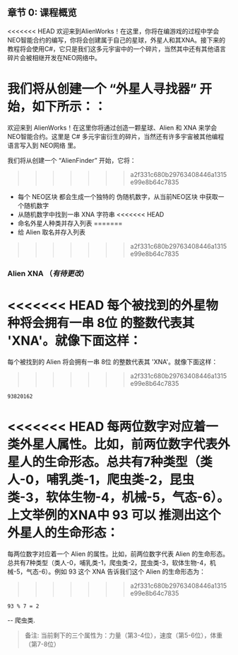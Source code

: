 ## 章节 0: 课程概览

<<<<<<< HEAD
欢迎来到AlienWorks！在这里，你将在编游戏的过程中学会NEO智能合约的编写，你将会创建属于自己的星球，外星人和其XNA。接下来的教程将会使用C#，它只是我们这多元宇宙中的一个碎片，当然其中还有其他语言碎片会被相继开发在NEO网络中。

我们将从创建一个 “外星人寻找器” 开始，如下所示：：
=======
欢迎来到 AlienWorks！在这里你将通过创造一颗星球、Alien 和 XNA 来学会 NEO智能合约。这里是 C# 多元宇宙衍生的碎片，当然还有许多宇宙被其他编程语言写入到 NEO网络 里。

我们将从创建一个 “AlienFinder” 开始，它将：
>>>>>>> a2f331c680b29763408446a1315e99e8b64c7835

- 每个 NEO区块 都会生成一个独特的 伪随机数字，从当前NEO区块 中获取一个随机数字
- 从随机数字中找到一串 XNA 字符串
<<<<<<< HEAD
- 命名外星人种类并存入列表
=======
- 给 Alien 取名并存入列表
>>>>>>> a2f331c680b29763408446a1315e99e8b64c7835

### Alien XNA （*有待更改*）

<<<<<<< HEAD
每个被找到的外星物种将会拥有一串 8位 的整数代表其 'XNA'。就像下面这样：
=======
每个被找到的 Alien 将会拥有一串 8位 的整数代表其 'XNA'。就像下面这样：
>>>>>>> a2f331c680b29763408446a1315e99e8b64c7835

```
93820162
```

<<<<<<< HEAD
每两位数字对应着一类外星人属性。比如，前两位数字代表外星人的生命形态。总共有7种类型（类人-0，哺乳类-1，爬虫类-2，昆虫类-3，软体生物-4，机械-5，气态-6）。上文举例的XNA中 93 可以 推测出这个外星人的生命形态：
=======
每两位数字对应着一个 Alien 的属性。比如，前两位数字代表 Alien 的生命形态。总共有7种类型（类人-0，哺乳类-1，爬虫类-2，昆虫类-3，软体生物-4，机械-5，气态-6）。例如 93 这个 XNA 告诉我们这个 Alien 的生命形态为：
>>>>>>> a2f331c680b29763408446a1315e99e8b64c7835

```
93 % 7 = 2
```

-- 爬虫类. 


> 备注: 当前剩下的三个属性为：力量（第3-4位），速度（第5-6位），体重（第7-8位）
